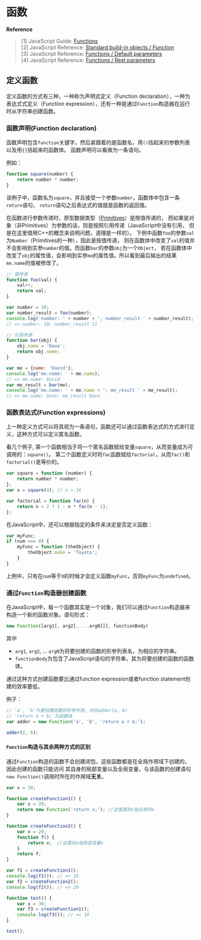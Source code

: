 # 函数

**Reference**
> [1] JavaScript Guide: [Functions](https://developer.mozilla.org/en-US/docs/Web/JavaScript/Guide/Functions)  
> [2] JavaScript Reference: [Standard build-in objects / Function](https://developer.mozilla.org/en-US/docs/Web/JavaScript/Reference/Global_Objects/Function)  
> [3] JavaScript Reference: [Functions / Default parameters](https://developer.mozilla.org/en-US/docs/Web/JavaScript/Reference/Functions/Default_parameters)  
> [4] JavaScript Reference: [Functions / Rest parameters](https://developer.mozilla.org/en-US/docs/Web/JavaScript/Reference/Functions/rest_parameters)  
>

## 定义函数

定义函数的方式有三种，一种称为声明式定义（Function declaration），一种为表达式式定义（Function
 expression），还有一种是通过`Function`构造器在运行时从字符串创建函数。

### 函数声明(Function declaration)

函数声明包含`function`关键字，然后紧跟着的是函数名，用`()`括起来的参数列表以及用`{}`括起来的函数体。
函数声明可以看做为一条语句。

例如：
```js
function square(number) {
    return number * number;
}
```
该例子中，函数名为`square`，并且接受一个参数`number`，函数体中包含一条`return`语句，
`return`语句之后表达式的值就是函数的返回值。

在函数进行参数传递时，原型数据类型（[Primitives](2-data-structures-and-types.md)）是按值传递的，
而如果是对象（非Primitives）为参数的话，则是按照引用传递（JavaScript中没有引用，
但是在这里借用C++的概念来说明问题，道理是一样的）。
下例中函数`foo`的参数`val`为`Number`（Primitives的一种），因此是按值传递，
则在函数体中改变了`val`的值并不会影响到实参`number`的值。而函数`bar`的参数`obj`为一个`Object`，
若在函数体中改变了`obj`的属性值，会影响到实参`me`的属性值。所以看到最后输出的结果`me.name`的值被修改了。

```js
// 值传递
function foo(val) {
    val++;
    return val;
}

var number = 10;
var number_result = foo(number);
console.log('number: ' + number + '; number_result ' + number_result);
// => number: 10; number_result 11

// 引用传递
function bar(obj) {
    obj.name = 'Dave';
    return obj.name;
}

var me = {name: 'David'};
console.log('me.name: ' + me.name);
// => me.name: David
var me_result = bar(me);
console.log('me.name: ' + me.name + '; me_result ' + me_result);
// => me.name: Dave; me_result Dave
```

### 函数表达式(Function expressions)

上一种定义方式可以将其视为一条语句，函数还可以通过函数表达式的方式进行定义，这种方式可以定义匿名函数。

看几个例子, 第一个函数相当于将一个匿名函数赋给变量`square`，从而变量成为可调用的：`square()`。
第二个函数定义时将`fac`函数赋给`factorial`，从而`fac()`和`factorial()`是等价的。
```js
var square = function (number) {
    return number * number;
};
var x = square(4); // x = 16

var factorial = function fac(n) {
    return n < 2 ? 1 : n * fac(n - 1);
};
```
在JavaScript中，还可以根据指定的条件来决定是否定义函数：
```js
var myFunc;
if (num === 0) {
    myFunc = function (theObject) {
        theObject.make = 'Toyota';
    }
}
```
上例中，只有在`num`等于`0`的时候才会定义函数`myFunc`，否则`myFunc`为`undefined`。

### 通过`Function`构造器创建函数

在JavaScript中，每一个函数其实是一个对象，我们可以通过`Function`构造器来构造一个新的函数对象。语句形式：
```js
new Function([arg1[, arg2[, ...argN]]], functionBody)
```
其中
- `arg1`, `arg2`, ... `argN`为将要创建的函数的形参列表名，为相应的字符串。
- `functionBody`为包含了JavaScript语句的字符串，其为将要创建的函数的函数体。

通过这种方式创建函数要比通过function expression或者function statement创建的效率要低。

例子：
```js
// 'a', 'b'为要创建函数的形参列表，对应adder(a, b)
// 'return a + b;'为函数体
var adder = new Function('a', 'b', 'return a + b;');

adder(2, 6);
```
#### `Function`构造与其余两种方式的区别

通过`Function`构造的函数不会创建闭包，这些函数都是在全局作用域下创建的，因此创建的函数只能访问
其自身的局部变量以及全局变量，与该函数的创建语句`new Function()`调用时所在的作用域**无关**。
```js
var x = 10;

function createFunction1() {
    var x = 20;
    return new Function('return x;'); //这里面的x指全局的x
}

function createFunction2() {
    var x = 20;
    function f() {
        return x;  //这里的x指局部变量x
    }
    return f;
}

var f1 = createFunction1();
console.log(f1()); // => 10
var f2 = createFunction2();
console.log(f2()); // => 20

function test() {
    var x = 30;
    var f3 = createFunction1();
    console.log(f3()); // => 10
}

test();
```
